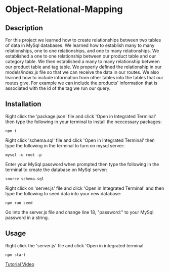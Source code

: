 # Object-Relational-Mapping

## Description

For this project we learned how to create relationships between two tables of data in MySql databases. We learned how to establish many to many relationships, one to one relationships, and one to many relationships. We established a one to one relationship between our product table and our category table. We then established a many to many relationship between our product table and tag table. We properly defined the relationship in our models/index.js file so that we can receive the data in our routes. We also learned how to include information from other tables into the tables that our routes give. For example we can include the products' information that is associated with the id of the tag we run our query. 

## Installation
  
Right click the 'package.json' file and click 'Open in Integrated Terminal' then type the following in your terminal to install the neccessary packages:
```
npm i
```
Right click 'schema.sql' file and click 'Open in Integrated Terminal' then type the following in the terminal to turn on mysql server:
```
mysql -u root -p
```
Enter your MySql password when prompted then type the following in the terminal to create the database on MySql server:
```
source schema.sql
```
Right click on 'server.js' file and click 'Open in Integrated Terminal' and then type the following to seed data into your new database:
```
npm run seed
```
Go into the server.js file and change line 18, "password:" to your MySql password in a string.

## Usage
Right click the 'server.js' file and click 'Open in integrated terminal
```
npm start
```
[Tutorial Video](https://www.awesomescreenshot.com/video/11566956?key=ed5b20276c011f3b58a9a6c418a6c1d2)